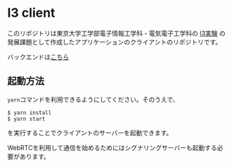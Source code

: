 # I3 client

このリポジトリは東京大学工学部電子情報工学科・電気電子工学科の
[I3実験](https://sites.google.com/view/i1i2i3/)
の発展課題として作成したアプリケーションのクライアントのリポジトリです。

バックエンドは[こちら](https://github.com/koppe-pan/I3-backend)

## 起動方法
`yarn`コマンドを利用できるようにしてください。そのうえで、

```
$ yarn install
$ yarn start
```

を実行することでクライアントのサーバーを起動できます。

WebRTCを利用して通信を始めるためにはシグナリングサーバーも起動する必要があります。